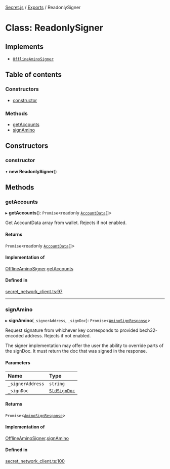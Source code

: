 [Secret.js](../README.md) / [Exports](../modules.md) / ReadonlySigner

# Class: ReadonlySigner

## Implements

- [`OfflineAminoSigner`](../interfaces/OfflineAminoSigner.md)

## Table of contents

### Constructors

- [constructor](ReadonlySigner.md#constructor)

### Methods

- [getAccounts](ReadonlySigner.md#getaccounts)
- [signAmino](ReadonlySigner.md#signamino)

## Constructors

### constructor

• **new ReadonlySigner**()

## Methods

### getAccounts

▸ **getAccounts**(): `Promise`<readonly [`AccountData`](../interfaces/AccountData.md)[]\>

Get AccountData array from wallet. Rejects if not enabled.

#### Returns

`Promise`<readonly [`AccountData`](../interfaces/AccountData.md)[]\>

#### Implementation of

[OfflineAminoSigner](../interfaces/OfflineAminoSigner.md).[getAccounts](../interfaces/OfflineAminoSigner.md#getaccounts)

#### Defined in

[secret_network_client.ts:97](https://github.com/scrtlabs/secret.js/blob/839fe3d/src/secret_network_client.ts#L97)

___

### signAmino

▸ **signAmino**(`_signerAddress`, `_signDoc`): `Promise`<[`AminoSignResponse`](../interfaces/AminoSignResponse.md)\>

Request signature from whichever key corresponds to provided bech32-encoded address. Rejects if not enabled.

The signer implementation may offer the user the ability to override parts of the signDoc. It must
return the doc that was signed in the response.

#### Parameters

| Name | Type |
| :------ | :------ |
| `_signerAddress` | `string` |
| `_signDoc` | [`StdSignDoc`](../interfaces/StdSignDoc.md) |

#### Returns

`Promise`<[`AminoSignResponse`](../interfaces/AminoSignResponse.md)\>

#### Implementation of

[OfflineAminoSigner](../interfaces/OfflineAminoSigner.md).[signAmino](../interfaces/OfflineAminoSigner.md#signamino)

#### Defined in

[secret_network_client.ts:100](https://github.com/scrtlabs/secret.js/blob/839fe3d/src/secret_network_client.ts#L100)
